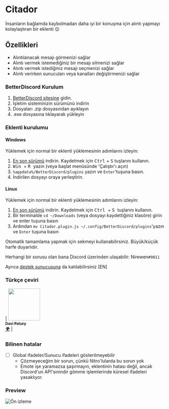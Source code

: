# Citador
İnsanların bağlamda kaybolmadan daha iyi bir konuşma için alıntı yapmayı kolaylaştıran bir eklenti :wink:

## Özellikleri
- Alıntılanacak mesajı görmenizi sağlar
- Alıntı vermek istemediğiniz bir mesajı silmenizi sağlar
- Alıntı vermek istediğiniz mesajı seçmenizi sağlar
- Alıntı verirken sunucuları veya kanalları değiştirmenizi sağlar

### BetterDiscord Kurulum

1. [BetterDiscord sitesine](https://github.com/rauenzi/BetterDiscordApp/releases) gidin.
2. İşletim sisteminizin sürümünü indirin
3. Dosyaları .zip dosyasından ayıklayın
4. .exe dosyasına tıklayarak yükleyin

### Eklenti kurulumu

#### Windows

Yüklemek için normal bir eklenti yüklemesinin adımlarını izleyin:

1. [En son sürümü](https://github.com/nirewen/Citador/raw/master/Citador.plugin.js) indirin. Kaydetmek için <kbd>Ctrl</kbd> + <kbd>S</kbd> tuşlarını kullanın.
2. <kbd> Win </kbd> + <kbd> R </kbd> yazın (veya başlat menüsünde 'Çalıştır'ı açın)
3. `%appdata%/BetterDiscord/plugins` yazın ve `Enter`'tuşuna basın.
4. İndirilen dosyayı oraya yerleştirin.

#### Linux

Yüklemek için normal bir eklenti yüklemesinin adımlarını izleyin:

1. [En son sürümü](https://github.com/nirewen/Citador/raw/master/Citador.plugin.js) indirin. Kaydetmek için <kbd> Ctrl </kbd> + <kbd> S </kbd> tuşlarını kullanın.
2. Bir terminalde `cd ~/Downloads` (veya dosyayı kaydettiğiniz klasöre) girin ve enter tuşuna basın
3. Ardından `mv Citador.plugin.js ~/.config/BetterDiscord/plugins`'yazın ve `Enter` tuşuna basın

Otomatik tamamlama yapmak için sekmeyi kullanabilirsiniz. Büyük/küçük harfe duyarlıdır.

Herhangi bir sorusu olan bana Discord üzerinden ulaşabilir: Nirewen`#9011`

Ayrıca [destek sunucusuna](https://discord.gg/tQrdqKG) da katılabilirsiniz [EN]

### Türkçe çeviri
| [<img src="https://avatars3.githubusercontent.com/u/25463237?s=460&u=fb5bbd7843df12d071ad6368365051c9d33c1feb&v=4" width="100px;"/><br /><sub><b>Davi Patury</b></sub>](https://github.com/LeventHAN)<br />[🌍](https://github.com/nirewen/citador/commits?author=LeventHAN "Çeviri") |

### Bilinen hatalar
- [ ] Global ifadeler/Sunucu ifadeleri gösterilmeyebilir
    - Çözmeyeceğim bir sorun, çünkü Nitro'lularda bu sorun yok
    - Emote işe yaramazsa şaşırmayın, eklentinin hatası değil, ancak Discord'un API'sınindir gömme işlemlerinde küresel ifadeleri yasaklıyor.

### Preview
![Ön izleme](http://nirewen.s-ul.eu/02Tcv6ZT.gif)
